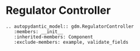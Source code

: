 # Regulator Controller

```{eval-rst}
.. autopydantic_model:: gdm.RegulatorController
   :members: __init__
   :inherited-members: Component
   :exclude-members: example, validate_fields
```
